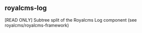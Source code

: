 ## royalcms-log

[READ ONLY] Subtree split of the Royalcms Log component (see royalcms/royalcms-framework)
